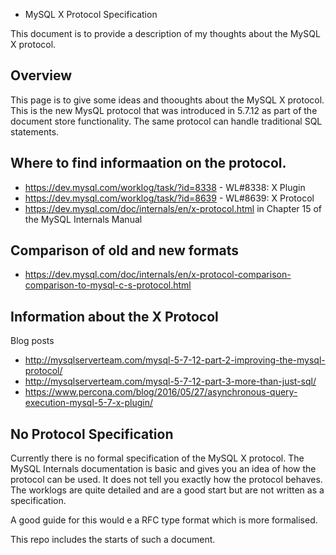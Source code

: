 * MySQL X Protocol Specification

This document is to provide a description of my thoughts about the
MySQL X protocol.

## Overview

This page is to give some ideas and thooughts about the MySQL X
protocol.  This is the new MysQL protocol that was introduced in
5.7.12 as part of the document store functionality. The same protocol
can handle traditional SQL statements.

## Where to find informaation on the protocol.

* https://dev.mysql.com/worklog/task/?id=8338 - WL#8338: X Plugin
* https://dev.mysql.com/worklog/task/?id=8639 - WL#8639: X Protocol
* https://dev.mysql.com/doc/internals/en/x-protocol.html in Chapter 15 of the MySQL Internals Manual

## Comparison of old and new formats

* https://dev.mysql.com/doc/internals/en/x-protocol-comparison-comparison-to-mysql-c-s-protocol.html

## Information about the X Protocol

Blog posts
* http://mysqlserverteam.com/mysql-5-7-12-part-2-improving-the-mysql-protocol/
* http://mysqlserverteam.com/mysql-5-7-12-part-3-more-than-just-sql/
* https://www.percona.com/blog/2016/05/27/asynchronous-query-execution-mysql-5-7-x-plugin/

## No Protocol Specification

Currently there is no formal specification of the MySQL X protocol.
The MySQL Internals documentation is basic and gives you an idea
of how the protocol can be used. It does not tell you exactly how
the protocol behaves.  The worklogs are quite detailed and are a
good start but are not written as a specification.

A good guide for this would e a RFC type format which is more formalised.

This repo includes the starts of such a document.
